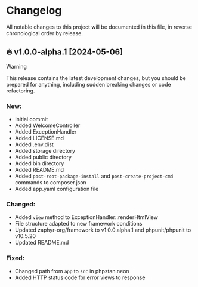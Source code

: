# Changelog

All notable changes to this project will be documented in this file, in reverse chronological order by release.

## 🔥 v1.0.0-alpha.1 [2024-05-06]

> [!WARNING]
> This release contains the latest development changes, but you should be prepared for anything,
> including sudden breaking changes or code refactoring.

### New:
* Initial commit
* Added WelcomeController
* Added ExceptionHandler
* Added LICENSE.md
* Added .env.dist
* Added storage directory
* Added public directory
* Added bin directory
* Added README.md
* Added `post-root-package-install` and `post-create-project-cmd` commands to composer.json
* Added app.yaml configuration file

### Changed:
* Added `view` method to ExceptionHandler::renderHtmlView
* File structure adapted to new framework conditions
* Updated zaphyr-org/framework to v1.0.0.alpha.1 and phpunit/phpunit to v10.5.20
* Updated README.md

### Fixed:
* Changed path from `app` to `src` in phpstan.neon
* Added HTTP status code for error views to response
